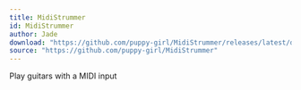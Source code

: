 ```yaml
---
title: MidiStrummer
id: MidiStrummer
author: Jade
download: "https://github.com/puppy-girl/MidiStrummer/releases/latest/download/MidiStrummer.zip"
source: "https://github.com/puppy-girl/MidiStrummer"
---
```


Play guitars with a MIDI input
